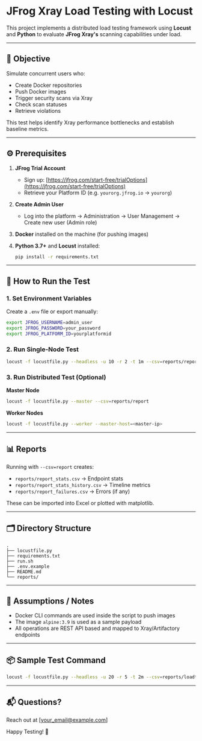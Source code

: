 # JFrog Xray Load Testing with Locust

This project implements a distributed load testing framework using **Locust** and **Python** to evaluate **JFrog Xray's** scanning capabilities under load.

---

## 📌 Objective

Simulate concurrent users who:

* Create Docker repositories
* Push Docker images
* Trigger security scans via Xray
* Check scan statuses
* Retrieve violations

This test helps identify Xray performance bottlenecks and establish baseline metrics.

---

## ⚙️ Prerequisites

1. **JFrog Trial Account**

   * Sign up: [https://jfrog.com/start-free/trialOptions](https://jfrog.com/start-free/trialOptions)
   * Retrieve your Platform ID (e.g. `yourorg.jfrog.io` → `yourorg`)

2. **Create Admin User**

   * Log into the platform → Administration → User Management → Create new user (Admin role)

3. **Docker** installed on the machine (for pushing images)

4. **Python 3.7+** and **Locust** installed:

   ```bash
   pip install -r requirements.txt
   ```

---

## 🚀 How to Run the Test

### 1. Set Environment Variables

Create a `.env` file or export manually:

```bash
export JFROG_USERNAME=admin_user
export JFROG_PASSWORD=your_password
export JFROG_PLATFORM_ID=yourplatformid
```

### 2. Run Single-Node Test

```bash
locust -f locustfile.py --headless -u 10 -r 2 -t 1m --csv=reports/report
```

### 3. Run Distributed Test (Optional)

**Master Node**

```bash
locust -f locustfile.py --master --csv=reports/report
```

**Worker Nodes**

```bash
locust -f locustfile.py --worker --master-host=<master-ip>
```

---

## 📊 Reports

Running with `--csv=report` creates:

* `reports/report_stats.csv` → Endpoint stats
* `reports/report_stats_history.csv` → Timeline metrics
* `reports/report_failures.csv` → Errors (if any)

These can be imported into Excel or plotted with matplotlib.

---

## 🗂 Directory Structure

```
.
├── locustfile.py
├── requirements.txt
├── run.sh
├── .env.example
├── README.md
└── reports/
```

---

## 🧠 Assumptions / Notes

* Docker CLI commands are used inside the script to push images
* The image `alpine:3.9` is used as a sample payload
* All operations are REST API based and mapped to Xray/Artifactory endpoints

---

## 📦 Sample Test Command

```bash
locust -f locustfile.py --headless -u 20 -r 5 -t 2m --csv=reports/loadtest
```

---

## 📬 Questions?

Reach out at \[[your\_email@example.com](mailto:your_email@example.com)]

Happy Testing! 🎯
